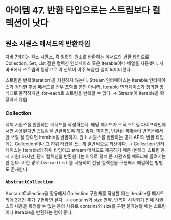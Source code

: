 # 아이템 47. 반환 타입으로는 스트림보다 컬렉션이 낫다

## 원소 시퀀스 메서드의 반환타입

자바 7까지는 원소 시퀀스, 즉 일련의 원소를 반환하는 메서드의 반환 타입으로 Collection, Set, List 같은 컬렉션 인터페이스 혹은 Iterable이나 배열을 사용했다.
자바 8에서 스트림의 등장으로 이 선택이 아주 복잡한 일이 되어버렸다.

스트림은 반복(iteration)을 지원하지 않는다.
Stream 인터페이스는 Iterable 인터페이스가 정의한 추상 메서드를 전부 포함할 분만 아니라, Iterable 인터페이스가 정의한 방식대로 동작하지만, for-each로 스트림을 반복할 수 없다.
→ Stream이 Iterable을 확장하지 않음

### Collection

객체 시퀀스를 반환하는 메서드를 작성하는데, 해당 메서드가 오직 스트림 파이프라인에서만 사용된다면 스트림을 반환하도록 해도 좋다.
하지만, 반환된 객체들이 반복문에서만 쓰일 걸 안다면 Iterable을 반환하자.
원소 시퀀스를 반환하는 공개 API의 반환 타입에는 Collection이나 그 하위 타입을 쓰는게 일반적으로 최선이다.
→ Collection 인터페이스는 Iterable의 하위 타입이고 stream 메서드도 제공하기 때문 (반복과 스트림 동시 지원)
하지만, 단지 컬렉션을 반환한다는 이유로 덩치 큰 시퀀스를 메모리에 올려서는 안 된다.
이런 경우 `AbstractList` 를 사용하여 전용 컬렉션을 구현해서 해결하는 방법도 존재한다.

### `AbstractCollection`

AbstarctCollection을 활용해서 Collection 구현체를 작성할 때는 Iterable용 메서드 외에 2개만 추가 구현하면 된다.
→ contains와 size
만약, 반복이 시작되기 전에 시퀀스의 내용을 확정할 수 없는 등의 사유로 contains와 size를 구현 불가능할 때는 스트림이나 Iterable을 반환하는 편이 좋다.
